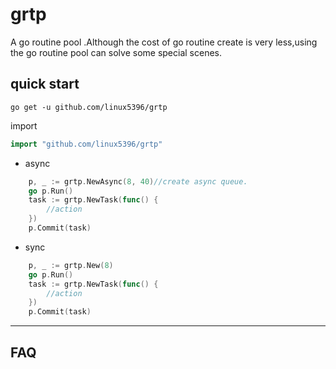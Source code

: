 # grtp
A go routine pool .Although the cost of go routine create is very less,using the go routine pool can solve some special scenes.

## quick start

```shell
go get -u github.com/linux5396/grtp
```

import

```go
import "github.com/linux5396/grtp"
```



- async

```go
	p, _ := grtp.NewAsync(8, 40)//create async queue.
	go p.Run()
	task := grtp.NewTask(func() {
		//action
	})
	p.Commit(task)
```

- sync

```go
	p, _ := grtp.New(8)
	go p.Run()
	task := grtp.NewTask(func() {
		//action
	})
	p.Commit(task)
```

----

## FAQ

